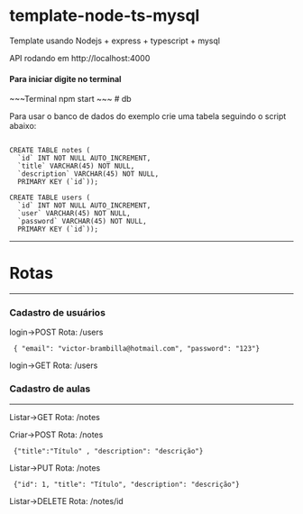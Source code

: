 # template-node-ts-mysql
Template usando Nodejs + express + typescript + mysql

API rodando em http://localhost:4000

<h4>Para iniciar digite no terminal</h4>
~~~Terminal
npm start
~~~
# db

Para usar o banco de dados do exemplo crie uma tabela seguindo o script abaixo:

```

CREATE TABLE notes (
  `id` INT NOT NULL AUTO_INCREMENT,
  `title` VARCHAR(45) NOT NULL,
  `description` VARCHAR(45) NOT NULL,
  PRIMARY KEY (`id`));

```
```
CREATE TABLE users (
  `id` INT NOT NULL AUTO_INCREMENT,
  `user` VARCHAR(45) NOT NULL,
  `password` VARCHAR(45) NOT NULL,
  PRIMARY KEY (`id`));
```
<hr>

<h1>Rotas</h1>
<hr>
<h3>Cadastro de usuários</h3>

login->POST
  Rota: /users
~~~Terminal
 { "email": "victor-brambilla@hotmail.com", "password": "123"}
~~~

login->GET
  Rota: /users

<h3>Cadastro de aulas</h3>
<hr>

Listar->GET
  Rota: /notes

Criar->POST
  Rota: /notes
~~~Terminal
 {"title":"Título" , "description": "descrição"}
~~~

Listar->PUT
  Rota: /notes
~~~Terminal
 {"id": 1, "title": "Título", "description": "descrição"}
~~~

Listar->DELETE
  Rota: /notes/id
